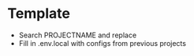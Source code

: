 # Template

- Search PROJECTNAME and replace
- Fill in .env.local with configs from previous projects